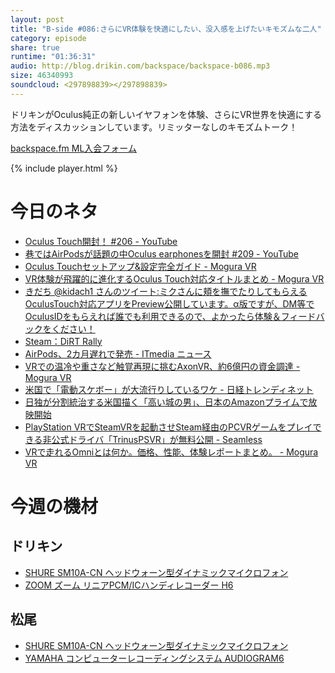 ```yaml
---
layout: post
title: "B-side #086:さらにVR体験を快適にしたい、没入感を上げたいキモズムな二人"
category: episode
share: true
runtime: "01:36:31"
audio: http://blog.drikin.com/backspace/backspace-b086.mp3
size: 46340993
soundcloud: <297898839></297898839>   
---
```


ドリキンがOculus純正の新しいイヤフォンを体験、さらにVR世界を快適にする方法をディスカッションしています。リミッターなしのキモズムトーク！

[backspace.fm ML入会フォーム](http://backspace.us11.list-manage.com/subscribe?u=09c933bd3997c1d16dbed156a&id=84b6529b91)

{% include player.html %}

# 今日のネタ

* [Oculus Touch開封！ #206 - YouTube](https://www.youtube.com/watch?v=kPoIerMiJ4Q)
* [巷ではAirPodsが話題の中Oculus earphonesを開封 #209 - YouTube](https://www.youtube.com/watch?v=KSI3564027I)
* [Oculus Touchセットアップ&設定完全ガイド - Mogura VR](http://www.moguravr.com/oculus-touch-setup-guide/)
* [VR体験が飛躍的に進化するOculus Touch対応タイトルまとめ - Mogura VR](http://www.moguravr.com/oculus-touch-title-matome/)
* [きだち @kidach1 さんのツイート:ミクさんに頬を撫でたりしてもらえるOculusTouch対応アプリをPreview公開しています。α版ですが、DM等でOculusIDをもらえれば誰でも利用できるので、よかったら体験＆フィードバックをください！ ](https://twitter.com/kidach1/status/807908618888564737)
* [Steam：DiRT Rally](http://store.steampowered.com/app/310560/?l=japanese)
* [AirPods、2カ月遅れで発売 - ITmedia ニュース](http://www.itmedia.co.jp/news/articles/1612/14/news065.html)
* [VRでの温冷や重さなど触覚再現に挑むAxonVR、約6億円の資金調達 - Mogura VR](http://www.moguravr.com/axonvr/)
* [米国で「電動スケボー」が大流行りしているワケ - 日経トレンディネット](http://trendy.nikkeibp.co.jp/atcl/pickup/15/1003590/120900690/?rt=nocnt)
* [日独が分割統治する米国描く「高い城の男」、日本のAmazonプライムで放映開始](http://www.itmedia.co.jp/news/articles/1612/13/news149.html)
* [PlayStation VRでSteamVRを起動させSteam経由のPCVRゲームをプレイできる非公式ドライバ「TrinusPSVR」が無料公開 - Seamless](http://shiropen.com/2016/12/11/21946)
* [VRで走れるOmniとは何か。価格、性能、体験レポートまとめ。 - Mogura VR](http://www.moguravr.com/virtux-omni-matome/)

# 今週の機材

## ドリキン
* [SHURE  SM10A-CN ヘッドウォーン型ダイナミックマイクロフォン](http://amzn.to/1LXIGkV) 
* [ZOOM ズーム リニアPCM/ICハンディレコーダー H6](http://amzn.to/29BOo5n)

## 松尾
* [SHURE  SM10A-CN ヘッドウォーン型ダイナミックマイクロフォン](http://amzn.to/1LXIGkV) 
* [YAMAHA コンピューターレコーディングシステム AUDIOGRAM6](http://amzn.to/1Rsyq5W)
